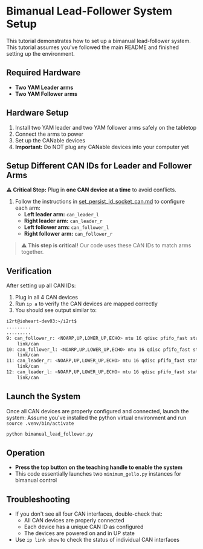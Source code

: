 # Bimanual Lead-Follower System Setup

This tutorial demonstrates how to set up a bimanual lead-follower system. This tutorial assumes you've followed the main README and finished setting up the environment.

## Required Hardware

- **Two YAM Leader arms**
- **Two YAM Follower arms**

## Hardware Setup

1. Install two YAM leader and two YAM follower arms safely on the tabletop
2. Connect the arms to power
3. Set up the CANable devices
4. **Important:** Do NOT plug any CANable devices into your computer yet

## Setup Different CAN IDs for Leader and Follower Arms

**⚠️ Critical Step:** Plug in **one CAN device at a time** to avoid conflicts.

1. Follow the instructions in [set_persist_id_socket_can.md](doc/set_persist_id_socket_can.md) to configure each arm:
   - **Left leader arm:** `can_leader_l`
   - **Right leader arm:** `can_leader_r`
   - **Left follower arm:** `can_follower_l`
   - **Right follower arm:** `can_follower_r`

> **⚠️ This step is critical!** Our code uses these CAN IDs to match arms together.

## Verification

After setting up all CAN IDs:

1. Plug in all 4 CAN devices
2. Run `ip a` to verify the CAN devices are mapped correctly
3. You should see output similar to:

```bash
i2rt@ioheart-dev03:~/i2rt$
.........
.........
9: can_follower_r: <NOARP,UP,LOWER_UP,ECHO> mtu 16 qdisc pfifo_fast state UP group default qlen 10
    link/can
10: can_follower_l: <NOARP,UP,LOWER_UP,ECHO> mtu 16 qdisc pfifo_fast state UP group default qlen 10
    link/can
11: can_leader_r: <NOARP,UP,LOWER_UP,ECHO> mtu 16 qdisc pfifo_fast state UP group default qlen 10
    link/can
12: can_leader_l: <NOARP,UP,LOWER_UP,ECHO> mtu 16 qdisc pfifo_fast state UP group default qlen 10
    link/can
```

## Launch the System

Once all CAN devices are properly configured and connected, launch the system:
Assume you've installed the python virtual environment and run `source .venv/bin/activate`

```bash
python bimanual_lead_follower.py
```

## Operation

- **Press the top button on the teaching handle to enable the system**
- This code essentially launches two `minimum_gello.py` instances for bimanual control

## Troubleshooting

- If you don't see all four CAN interfaces, double-check that:
  - All CAN devices are properly connected
  - Each device has a unique CAN ID as configured
  - The devices are powered on and in UP state
- Use `ip link show` to check the status of individual CAN interfaces
